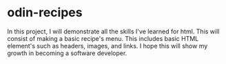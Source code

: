 # odin-recipes
In this project, I will demonstrate all the skills I've learned for html.
This will consist of making a basic recipe's menu.
This includes basic HTML element's such as headers, images, and links.
I hope this will show my growth in becoming a software developer.
